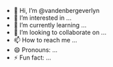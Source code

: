 - 👋 Hi, I’m @vandenbergeverlyn
- 👀 I’m interested in ...
- 🌱 I’m currently learning ...
- 💞️ I’m looking to collaborate on ...
- 📫 How to reach me ...
- 😄 Pronouns: ...
- ⚡ Fun fact: ...

<!---
vandenbergeverlyn/vandenbergeverlyn is a ✨ special ✨ repository because its `README.md` (this file) appears on your GitHub profile.
You can click the Preview link to take a look at your changes.
--->
